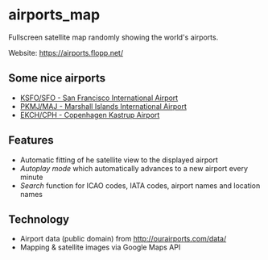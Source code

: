airports_map
============

Fullscreen satellite map randomly showing the world's airports.

Website: https://airports.flopp.net/

Some nice airports
------------------
* [KSFO/SFO - San Francisco International Airport](https://airports.flopp.net/a/KSFO)
* [PKMJ/MAJ - Marshall Islands International Airport](https://airports.flopp.net/a/PKMJ)
* [EKCH/CPH - Copenhagen Kastrup Airport](https://airports.flopp.net/a/EKCH)

Features
--------
* Automatic fitting of he satellite view to the displayed airport
* *Autoplay mode* which automatically advances to a new airport every minute
* *Search* function for ICAO codes, IATA codes, airport names and location names

Technology
----------
* Airport data (public domain) from http://ourairports.com/data/
* Mapping & satellite images via Google Maps API



